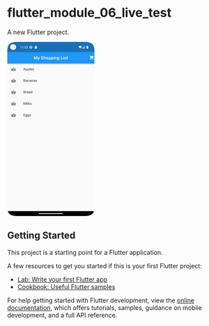 # flutter_module_06_live_test

A new Flutter project.

<img src="https://github.com/nazimfeni/flutter_module_06_live_test1/blob/master/screenshot/Screenshot_20230916_232334.png" width="200" height="400" alt="Image Description">


## Getting Started

This project is a starting point for a Flutter application.

A few resources to get you started if this is your first Flutter project:

- [Lab: Write your first Flutter app](https://docs.flutter.dev/get-started/codelab)
- [Cookbook: Useful Flutter samples](https://docs.flutter.dev/cookbook)

For help getting started with Flutter development, view the
[online documentation](https://docs.flutter.dev/), which offers tutorials,
samples, guidance on mobile development, and a full API reference.
